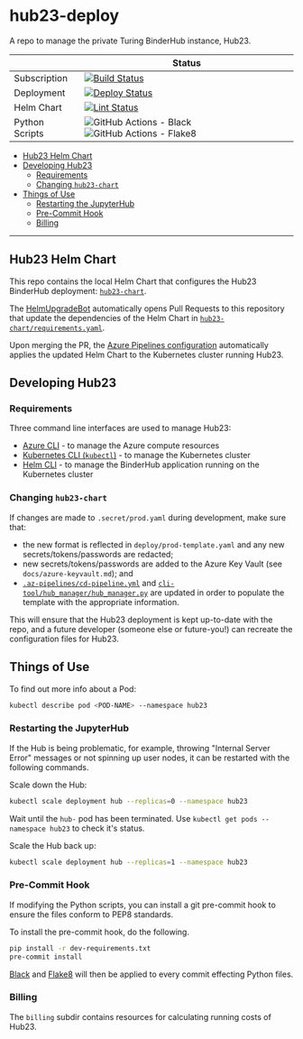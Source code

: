# hub23-deploy

A repo to manage the private Turing BinderHub instance, Hub23.

| | Status |
| --- | --- |
| Subscription | [![Build Status](https://dev.azure.com/hub23/hub23-deploy/_apis/build/status/Azure%20Subscription%20Status?branchName=master)](https://dev.azure.com/hub23/hub23-deploy/_build/latest?definitionId=5&branchName=master) |
| Deployment | [![Deploy Status](https://dev.azure.com/hub23/hub23-deploy/_apis/build/status/Deploy%20upgrade%20to%20Hub23?branchName=master)](https://dev.azure.com/hub23/hub23-deploy/_build/latest?definitionId=1&branchName=master) |
| Helm Chart | [![Lint Status](https://dev.azure.com/hub23/hub23-deploy/_apis/build/status/Lint%20and%20Validate%20Helm%20Chart?branchName=master)](https://dev.azure.com/hub23/hub23-deploy/_build/latest?definitionId=4&branchName=master) |
| Python Scripts | ![GitHub Actions - Black](https://github.com/alan-turing-institute/hub23-deploy/workflows/Black/badge.svg) ![GitHub Actions - Flake8](https://github.com/alan-turing-institute/hub23-deploy/workflows/Flake8/badge.svg) |

- [Hub23 Helm Chart](#hub23-helm-chart)
- [Developing Hub23](#developing-hub23)
  - [Requirements](#requirements)
  - [Changing `hub23-chart`](#changing-hub23-chart)
- [Things of Use](#things-of-use)
  - [Restarting the JupyterHub](#Restarting-the-JupyterHub)
  - [Pre-Commit Hook](#pre-commit-hook)
  - [Billing](#billing)

---

## Hub23 Helm Chart

This repo contains the local Helm Chart that configures the Hub23 BinderHub deployment: [`hub23-chart`](hub23-chart).

The [HelmUpgradeBot](https://github.com/HelmUpgradeBot/hub23-deploy-upgrades) automatically opens Pull Requests to this repository that update the dependencies of the Helm Chart in [`hub23-chart/requirements.yaml`](hub23-chart/requirements.yaml).

Upon merging the PR, the [Azure Pipelines configuration](.az-pipelines/cd-pipeline.yml) automatically applies the updated Helm Chart to the Kubernetes cluster running Hub23.

## Developing Hub23

### Requirements

Three command line interfaces are used to manage Hub23:

- [Azure CLI](https://docs.microsoft.com/en-us/cli/azure/install-azure-cli?view=azure-cli-latest) - to manage the Azure compute resources
- [Kubernetes CLI (`kubectl`)](https://kubernetes.io/docs/tasks/tools/install-kubectl/#install-kubectl) - to manage the Kubernetes cluster
- [Helm CLI](https://helm.sh/docs/using_helm/#installing-helm) - to manage the BinderHub application running on the Kubernetes cluster

### Changing `hub23-chart`

If changes are made to `.secret/prod.yaml` during development, make sure that:

- the new format is reflected in `deploy/prod-template.yaml` and any new secrets/tokens/passwords are redacted;
- new secrets/tokens/passwords are added to the Azure Key Vault (see `docs/azure-keyvault.md`); and
- [`.az-pipelines/cd-pipeline.yml`](.az-pipelines/cd-pipeline.yml) and [`cli-tool/hub_manager/hub_manager.py`](cli-tool/hub_manager/hub_manager.py) are updated in order to populate the template with the appropriate information.

This will ensure that the Hub23 deployment is kept up-to-date with the repo, and a future developer (someone else or future-you!) can recreate the configuration files for Hub23.

## Things of Use

To find out more info about a Pod:

```bash
kubectl describe pod <POD-NAME> --namespace hub23
```

### Restarting the JupyterHub

If the Hub is being problematic, for example, throwing "Internal Server Error" messages or not spinning up user nodes, it can be restarted with the following commands.

Scale down the Hub:

```bash
kubectl scale deployment hub --replicas=0 --namespace hub23
```

Wait until the `hub-` pod has been terminated.
Use `kubectl get pods --namespace hub23` to check it's status.

Scale the Hub back up:

```bash
kubectl scale deployment hub --replicas=1 --namespace hub23
```

### Pre-Commit Hook

If modifying the Python scripts, you can install a git pre-commit hook to ensure the files conform to PEP8 standards.

To install the pre-commit hook, do the following.

```bash
pip install -r dev-requirements.txt
pre-commit install
```

[Black](https://github.com/psf/black) and [Flake8](http://flake8.pycqa.org/en/latest/) will then be applied to every commit effecting Python files.

### Billing

The `billing` subdir contains resources for calculating running costs of Hub23.
